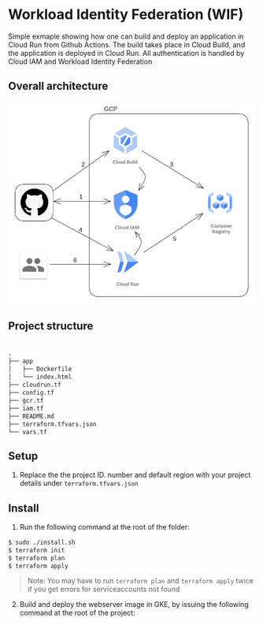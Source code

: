 # Workload Identity Federation (WIF)
Simple exmaple showing how one can build and deploy an application in Cloud Run from Github Actions. The build takes place in Cloud Build, and the application is deployed in Cloud Run. All authentication is handled by Cloud IAM and Workload Identity Federation

## Overall architecture

![](img/0.png)


## Project structure
```

.
├── app
│   ├── Dockerfile
│   └── index.html
├── cloudrun.tf
├── config.tf
├── gcr.tf
├── iam.tf
├── README.md
├── terraform.tfvars.json
└── vars.tf

```

## Setup

1. Replace the the project ID. number and default region with your project details under `terraform.tfvars.json`

## Install

1. Run the following command at the root of the folder:
```shell 
$ sudo ./install.sh
$ terraform init
$ terraform plan
$ terraform apply
```

> Note: You may have to run `terraform plan` and `terraform apply` twice if you get errors for serviceaccounts not found

2. Build and deploy the webserver image in GKE, by issuing the following command at the root of the project:

